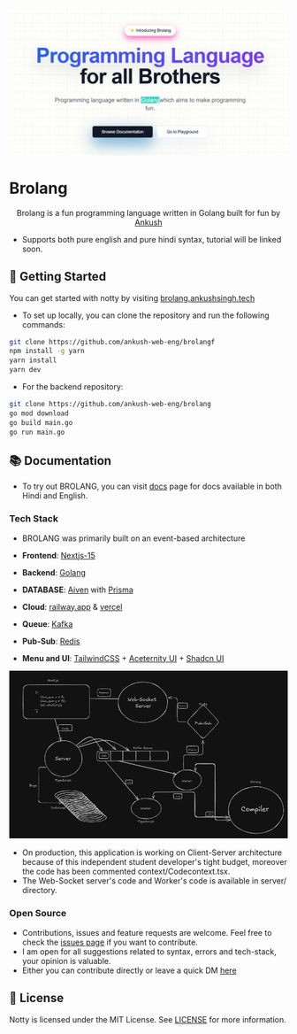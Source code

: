 <a href="https://brolang.ankushsingh.tech">
<div align="center">
<img src = "/public/landing.png">
</div>
</a>

# Brolang

<p align="center">
  Brolang is a fun programming language written in Golang built for fun by <a href="https://x.com/whyankush07">Ankush</a>
</p>

- Supports both pure english and pure hindi syntax, tutorial will be linked soon.

## 🚀 Getting Started

You can get started with notty by visiting [brolang.ankushsingh.tech](https://brolang.ankushsingh.tech)

- To set up locally, you can clone the repository and run the following commands:

```bash
git clone https://github.com/ankush-web-eng/brolangf
npm install -g yarn
yarn install
yarn dev
```

- For the backend repository:

```bash
git clone https://github.com/ankush-web-eng/brolang
go mod download
go build main.go
go run main.go
```

## 📚 Documentation

- To try out BROLANG, you can visit [docs](https://brolang.ankushsingh.tech/docs) page for docs available in both Hindi and English.

### Tech Stack

- BROLANG was primarily built on an event-based architecture

- **Frontend**: [Nextjs-15](https://nextjs.org/)
- **Backend**: [Golang](https://go.dev/)
- **DATABASE**: [Aiven](https://aiven.io/) with [Prisma](https://www.prisma.io/)
- **Cloud**: [railway.app](https://railway.app) & [vercel](https://vercel.com)
- **Queue**: [Kafka](https://kafka.apache.org/)
- **Pub-Sub**: [Redis](https://redis.io/)
- **Menu and UI**: [TailwindCSS](https://tailwindcss.com/) + [Aceternity UI](https://ui.aceternity.com/) + [Shadcn UI](https://ui.shadcn.com)
<div align="center">
<img src = "/public/architecture.png">
</div>

- On production, this application is working on Client-Server architecture because of this independent student developer's tight budget, moreover the code has been commented context/Codecontext.tsx.
- The Web-Socket server's code and Worker's code is available in server/ directory.

### Open Source

- Contributions, issues and feature requests are welcome. Feel free to check the [issues page](/issues) if you want to contribute.
- I am open for all suggestions related to syntax, errors and tech-stack, your opinion is valuable.
- Either you can contribute directly or leave a quick DM [here](https://x.com/whyankush07)

## 📝 License

Notty is licensed under the MIT License. See [LICENSE](LICENSE) for more information.